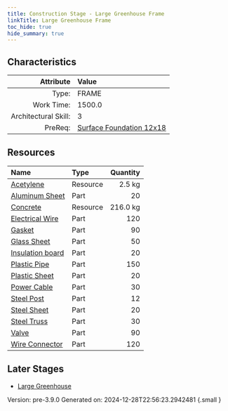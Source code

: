 ```yaml
---
title: Construction Stage - Large Greenhouse Frame
linkTitle: Large Greenhouse Frame
toc_hide: true
hide_summary: true
---
```


## Characteristics

| Attribute      | Value |
|--------:|:------|
|Type:|FRAME|
|Work Time:|1500.0|
|Architectural Skill:|3|
|PreReq:|[Surface Foundation 12x18](/docs/definitions/construction/surface-foundation-12x18)|

## Resources

| Name | Type | Quantity |
|:-----|:-----|-----:|
|[Acetylene](/docs/definitions/resource/acetylene)|Resource|2.5 kg|
|[Aluminum Sheet](/docs/definitions/part/aluminum-sheet)|Part|20|
|[Concrete](/docs/definitions/resource/concrete)|Resource|216.0 kg|
|[Electrical Wire](/docs/definitions/part/electrical-wire)|Part|120|
|[Gasket](/docs/definitions/part/gasket)|Part|90|
|[Glass Sheet](/docs/definitions/part/glass-sheet)|Part|50|
|[Insulation board](/docs/definitions/part/insulation-board)|Part|20|
|[Plastic Pipe](/docs/definitions/part/plastic-pipe)|Part|150|
|[Plastic Sheet](/docs/definitions/part/plastic-sheet)|Part|20|
|[Power Cable](/docs/definitions/part/power-cable)|Part|30|
|[Steel Post](/docs/definitions/part/steel-post)|Part|12|
|[Steel Sheet](/docs/definitions/part/steel-sheet)|Part|20|
|[Steel Truss](/docs/definitions/part/steel-truss)|Part|30|
|[Valve](/docs/definitions/part/valve)|Part|90|
|[Wire Connector](/docs/definitions/part/wire-connector)|Part|120|

## Later Stages
- [Large Greenhouse](/docs/definitions/construction/large-greenhouse)


Version: pre-3.9.0 Generated on: 2024-12-28T22:56:23.2942481
{.small }